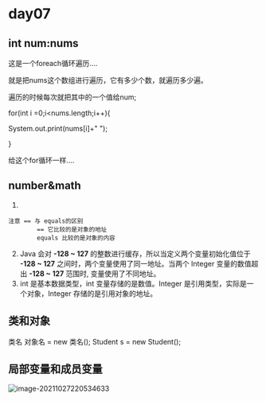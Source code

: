 # day07

## int num:nums

这是一个foreach循环遍历....

就是把nums这个数组进行遍历，它有多少个数，就遍历多少遍。

遍历的时候每次就把其中的一个值给num;

for(int i =0;i<nums.length;i++){

  System.out.print(nums[i]+" ");

}

给这个for循环一样....

## number&math

1. 

```
注意 == 与 equals的区别
        == 它比较的是对象的地址
        equals 比较的是对象的内容
```

2. Java 会对 **-128 ~ 127** 的整数进行缓存，所以当定义两个变量初始化值位于 **-128 ~ 127** 之间时，两个变量使用了同一地址。当两个 Integer 变量的数值超出 **-128 ~ 127** 范围时, 变量使用了不同地址。
3.  int 是基本数据类型，int 变量存储的是数值。Integer 是引用类型，实际是一个对象，Integer 存储的是引用对象的地址。

## 类和对象

类名 对象名 = new 类名();  Student s = new Student();  

## 局部变量和成员变量

![image-20211027220534633](C:\Users\灯下黑\AppData\Roaming\Typora\typora-user-images\image-20211027220534633.png)